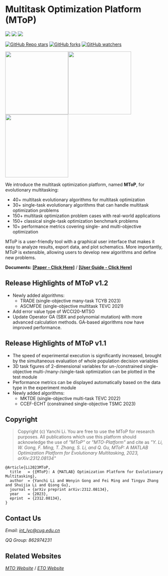 # Multitask Optimization Platform (MToP)

[![](https://img.shields.io/badge/Download-Latest-green)](https://github.com/intLyc/MTO-Platform/archive/refs/heads/master.zip)
[![](https://img.shields.io/badge/Release-v1.2-orange)](#mto-platform)
[![](https://img.shields.io/badge/Matlab-%3E%3DR2020b-blue)](#mto-platform)

[![GitHub Repo stars](https://img.shields.io/github/stars/intLyc/MTO-Platform?style=social)](#mto-platform)
[![GitHub forks](https://img.shields.io/github/forks/intLyc/MTO-Platform?style=social)](#mto-platform)
[![GitHub watchers](https://img.shields.io/github/watchers/intLyc/MTO-Platform?style=social)](#mto-platform)

<img src="./Doc/ReadmeFigure/CMT-LandScape.png" width="200px"><img src="./Doc/ReadmeFigure/MaT-LandScape.png" width="200px"><img src="./Doc/ReadmeFigure/CpMT-LandScape.png" width="200px">

We introduce the multitask optimization platform, named **MToP**, for evolutionary multitasking:

- 40+ multitask evolutionary algorithms for multitask optimization
- 30+ single-task evolutionary algorithms that can handle multitask optimization problems
- 150+ multitask optimization problem cases with real-world applications
- 150+ classical single-task optimization benchmark problems
- 10+ performance metrics covering single- and multi-objective optimization

MToP is a user-friendly tool with a graphical user interface that makes it easy to analyze results, export data, and plot schematics. More importantly, MToP is extensible, allowing users to develop new algorithms and define new problems.

**Documents:**
[**[Paper - Click Here]**](https://arxiv.org/abs/2312.08134) /
[**[User Guide - Click Here]**](./Doc/User-Guide.md)

## Release Highlights of MToP v1.2

- Newly added algorithms:
  - TRADE (single-objective many-task TCYB 2023)
  - ASCMFDE (single-objective multitask TEVC 2021)
- Add error value type of WCCI20-MTSO
- Update Operator GA (SBX and polynomial mutation) with more advanced calculation methods. GA-based algorithms now have improved performance.

## Release Highlights of MToP v1.1

- The speed of experimental execution is significantly increased, brought by the simultaneous evaluation of whole population decision variables
- 3D task figures of 2-dimensional variables for un-/constrained single-objective multi-/many-/single-task optimization can be plotted in the test module
- Performance metrics can be displayed automatically based on the data type in the experiment module
- Newly added algorithms:
  - MKTDE (single-objective multi-task TEVC 2022)
  - CCEF-ECHT (constrained single-objective TSMC 2023)

## Copyright

> Copyright (c) Yanchi Li. You are free to use the MToP for research purposes. All publications which use this platform should acknowledge the use of *"MToP"* or *"MTO-Platform"* and cite as *"Y. Li, W. Gong, F. Ming, T. Zhang, S. Li, and Q. Gu, MToP: A MATLAB Optimization Platform for Evolutionary Multitasking, 2023, arXiv:2312.08134"*

```
@Article{Li2023MToP,
  title   = {{MToP}: A {MATLAB} Optimization Platform for Evolutionary Multitasking},
  author  = {Yanchi Li and Wenyin Gong and Fei Ming and Tingyu Zhang and Shuijia Li and Qiong Gu},
  journal = {arXiv preprint arXiv:2312.08134},
  year    = {2023},
  eprint  = {2312.08134},
}
```

## Contact Us

*Email: <int_lyc@cug.edu.cn>*

*QQ Group: 862974231*

## Related Websites

[*MTO Website*](http://www.bdsc.site/websites/MTO/index.html)
/
[*ETO Website*](http://www.bdsc.site/websites/ETO/ETO.html)
